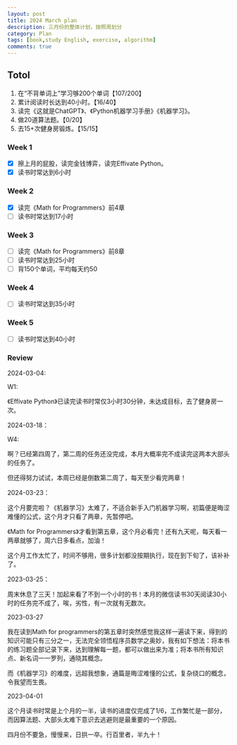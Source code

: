 ```yaml
---
layout: post
title: 2024 March plan
description: 三月份的整体计划，按照周划分
category: Plan
tags: [book,study English, exercise, algorithm]
comments: true
---
```


## Totol

1. 在“不背单词上”学习够200个单词【107/200】
2. 累计阅读时长达到40小时。【16/40】
3. 读完《这就是ChatGPT》、《Python机器学习手册》《机器学习》。
4. 做20道算法题。【0/20】
5. 去15+次健身房锻炼。【15/15】

### Week 1

   - [x] 擦上月的屁股，读完金钱博弈，读完Effivate Python。
   - [x] 读书时常达到6小时

### Week 2

   - [x] 读完《Math for Programmers》前4章
   - [ ] 读书时常达到17小时

### Week 3

   - [ ] 读完《Math for Programmers》前8章
   - [ ] 读书时常达到25小时
   - [ ] 背150个单词，平均每天约50

### Week 4

   - [ ] 读书时常达到35小时

### Week 5

   - [ ] 读书时常达到40小时

### Review

2024-03-04:

W1: 

《Effivate Python》已读完读书时常仅3小时30分钟，未达成目标，去了健身房一次。

2024-03-18：

W4:

啊？已经第四周了，第二周的任务还没完成，本月大概率完不成读完这两本大部头的任务了。

但还得努力试试，本周已经是倒数第二周了，每天至少看完两章！

2024-03-23：

这个月要完啦？《机器学习》太难了，不适合新手入门机器学习啊，初篇便是晦涩难懂的公式，这个月才只看了两章，先暂停吧。

《Math for Programmers》才看到第五章，这个月必看完！还有九天呢，每天看一两章就够了，周六日多看点，加油！

这个月工作太忙了，时间不够用，很多计划都没按期执行，现在到下旬了，该补补了。

2023-03-25：

周末休息了三天！加起来看了不到一个小时的书！本月的微信读书30天阅读30小时的任务完不成了，唉，劣性，有一次就有无数次。

2023-03-27

我在读到Math for programmers的第五章时突然感觉我这样一遍读下来，得到的知识可能只有三分之一，无法完全领悟程序员数学之奥妙，我有如下想法：将本书的练习题全部记录下来，达到理解每一题，都可以做出来为准；将本书所有知识点、新名词一一罗列，通晓其概念。

而《机器学习》的难度，远超我想象，通篇是晦涩难懂的公式，复杂绕口的概念，令我望而生畏。

2023-04-01

这个月读书时常是上个月的一半，读书的进度仅完成了1/6，工作繁忙是一部分，而因算法题、大部头太难下意识去逃避则是最重要的一个原因。

四月份不要急，慢慢来，日拱一卒。行百里者，半九十！